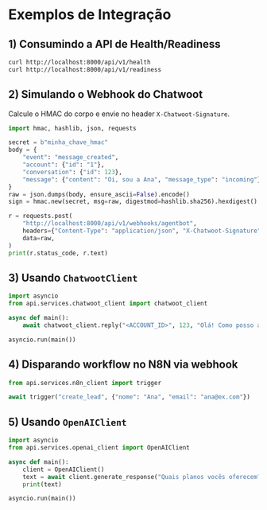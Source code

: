 # Exemplos de Integração

## 1) Consumindo a API de Health/Readiness

```bash
curl http://localhost:8000/api/v1/health
curl http://localhost:8000/api/v1/readiness
```

## 2) Simulando o Webhook do Chatwoot

Calcule o HMAC do corpo e envie no header `X-Chatwoot-Signature`.

```python
import hmac, hashlib, json, requests

secret = b"minha_chave_hmac"
body = {
    "event": "message_created",
    "account": {"id": "1"},
    "conversation": {"id": 123},
    "message": {"content": "Oi, sou a Ana", "message_type": "incoming"}
}
raw = json.dumps(body, ensure_ascii=False).encode()
sign = hmac.new(secret, msg=raw, digestmod=hashlib.sha256).hexdigest()

r = requests.post(
    "http://localhost:8000/api/v1/webhooks/agentbot",
    headers={"Content-Type": "application/json", "X-Chatwoot-Signature": sign},
    data=raw,
)
print(r.status_code, r.text)
```

## 3) Usando `ChatwootClient`

```python
import asyncio
from api.services.chatwoot_client import chatwoot_client

async def main():
    await chatwoot_client.reply("<ACCOUNT_ID>", 123, "Olá! Como posso ajudar?")

asyncio.run(main())
```

## 4) Disparando workflow no N8N via webhook

```python
from api.services.n8n_client import trigger

await trigger("create_lead", {"nome": "Ana", "email": "ana@ex.com"})
```

## 5) Usando `OpenAIClient`

```python
import asyncio
from api.services.openai_client import OpenAIClient

async def main():
    client = OpenAIClient()
    text = await client.generate_response("Quais planos vocês oferecem?", {"intent": "question"})
    print(text)

asyncio.run(main())
```